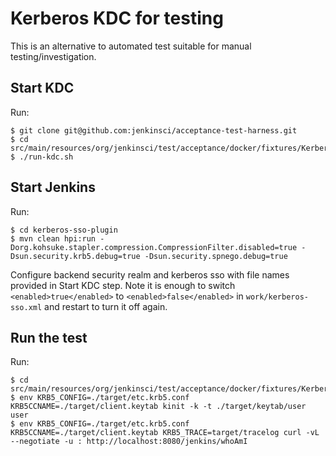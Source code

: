 # Kerberos KDC for testing

This is an alternative to automated test suitable for manual testing/investigation.

## Start KDC

Run:

    $ git clone git@github.com:jenkinsci/acceptance-test-harness.git
    $ cd src/main/resources/org/jenkinsci/test/acceptance/docker/fixtures/KerberosContainer/
    $ ./run-kdc.sh

## Start Jenkins

Run:

    $ cd kerberos-sso-plugin
    $ mvn clean hpi:run -Dorg.kohsuke.stapler.compression.CompressionFilter.disabled=true -Dsun.security.krb5.debug=true -Dsun.security.spnego.debug=true

Configure backend security realm and kerberos sso with file names provided in Start KDC step. Note it is enough to switch
`<enabled>true</enabled>` to `<enabled>false</enabled>` in `work/kerberos-sso.xml` and restart to turn it off again.

## Run the test

Run:

    $ cd src/main/resources/org/jenkinsci/test/acceptance/docker/fixtures/KerberosContainer/
    $ env KRB5_CONFIG=./target/etc.krb5.conf KRB5CCNAME=./target/client.keytab kinit -k -t ./target/keytab/user user
    $ env KRB5_CONFIG=./target/etc.krb5.conf KRB5CCNAME=./target/client.keytab KRB5_TRACE=target/tracelog curl -vL --negotiate -u : http://localhost:8080/jenkins/whoAmI
